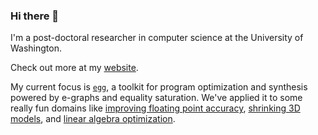 ### Hi there 👋

I'm a post-doctoral researcher in computer science at the University of Washington.

Check out more at my [website](https://www.mwillsey.com).

My current focus is [`egg`],
a toolkit for program optimization and synthesis
powered by e-graphs and equality saturation.
We've applied it to some really fun domains like
  [improving floating point accuracy](https://herbie.uwplse.org),
  [shrinking 3D models](//mwillsey.com/papers/pldi-szalinski),
  and
  [linear algebra optimization](//mwillsey.com/papers/tensat).

[allen]: https://www.cs.washington.edu
[plse]:  http://uwplse.org
[misl]:  http://misl.cs.washington.edu
[puddle]: http://misl.cs.washington.edu/projects/fluidics.html
[`egg`]: https://egraphs-good.github.io
[sampl]: https://sampl.cs.washington.edu/
